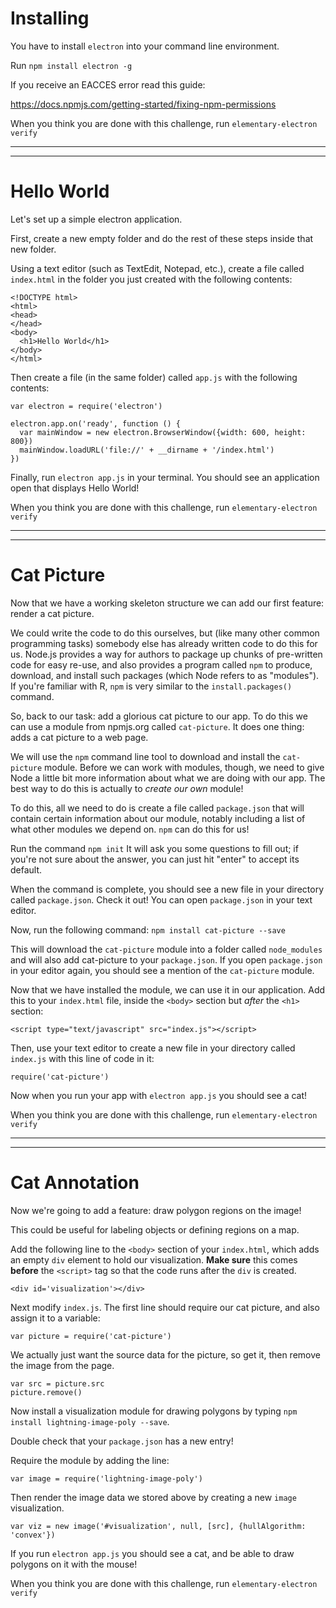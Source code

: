 # Installing

You have to install `electron` into your command line environment.

Run `npm install electron -g`

If you receive an EACCES error read this guide:

https://docs.npmjs.com/getting-started/fixing-npm-permissions

When you think you are done with this challenge, run `elementary-electron verify`

----
----

# Hello World

Let's set up a simple electron application.

First, create a new empty folder and do the rest of these steps inside that new folder.

Using a text editor (such as TextEdit, Notepad, etc.), create a file called `index.html` in the folder you just created with the following contents:

```
<!DOCTYPE html>
<html>
<head>
</head>
<body>
  <h1>Hello World</h1>
</body>
</html>
```

Then create a file (in the same folder) called `app.js` with the following contents:

```
var electron = require('electron')

electron.app.on('ready', function () {
  var mainWindow = new electron.BrowserWindow({width: 600, height: 800})
  mainWindow.loadURL('file://' + __dirname + '/index.html')
})
```

Finally, run `electron app.js` in your terminal. You should see an application open that displays Hello World!

When you think you are done with this challenge, run `elementary-electron verify`

----
----

# Cat Picture

Now that we have a working skeleton structure we can add our first feature: render a cat picture.

We could write the code to do this ourselves, but (like many other common programming tasks) somebody else has already written code to do this for us. Node.js provides a way for authors to package up chunks of pre-written code for easy re-use, and also provides a program called `npm` to produce, download, and install such packages (which Node refers to as "modules"). If you're familiar with R, `npm` is very similar to the `install.packages()` command.

So, back to our task: add a glorious cat picture to our app. To do this we can use a module from npmjs.org called `cat-picture`. It does one thing: adds a cat picture to a web page.

We will use the `npm` command line tool to download and install the `cat-picture` module. Before we can work with modules, though, we need to give Node a little bit more information about what we are doing with our app. The best way to do this is actually to _create our own_ module!

To do this, all we need to do is create a file called `package.json` that will contain certain information about our module, notably including a list of what other modules we depend on. `npm` can do this for us!

Run the command `npm init` It will ask you some questions to fill out; if you're not sure about the answer, you can just hit "enter" to accept its default.

When the command is complete, you should see a new file in your directory called `package.json`. Check it out! You can open `package.json` in your text editor. 

Now, run the following command: `npm install cat-picture --save`

This will download the `cat-picture` module into a folder called `node_modules` and will also add cat-picture to your `package.json`. If you open `package.json` in your editor again, you should see a mention of the `cat-picture` module.

Now that we have installed the module, we can use it in our application. Add this to your `index.html` file, inside the `<body>` section but _after_ the `<h1>` section:
  
```
<script type="text/javascript" src="index.js"></script>
```

Then, use your text editor to create a new file in your directory called `index.js` with this line of code in it:

```
require('cat-picture')
```

Now when you run your app with `electron app.js` you should see a cat!

When you think you are done with this challenge, run `elementary-electron verify`

----
----

# Cat Annotation

Now we're going to add a feature: draw polygon regions on the image!

This could be useful for labeling objects or defining regions on a map.

Add the following line to the `<body>` section of your `index.html`, which adds an empty `div` element to hold our visualization. **Make sure** this comes **before** the `<script>` tag so that the code runs after the `div` is created.

```
<div id='visualization'></div>
```

Next modify `index.js`. The first line should require our cat picture, and also assign it to a variable:

```
var picture = require('cat-picture')
```

We actually just want the source data for the picture, so get it, then remove the image from the page.

```
var src = picture.src
picture.remove()
```

Now install a visualization module for drawing polygons by typing `npm install lightning-image-poly --save`.

Double check that your `package.json` has a new entry!

Require the module by adding the line:

```
var image = require('lightning-image-poly')
```

Then render the image data we stored above by creating a new `image` visualization.

```
var viz = new image('#visualization', null, [src], {hullAlgorithm: 'convex'})
```

If you run `electron app.js` you should see a cat, and be able to draw polygons on it with the mouse!

When you think you are done with this challenge, run `elementary-electron verify`
